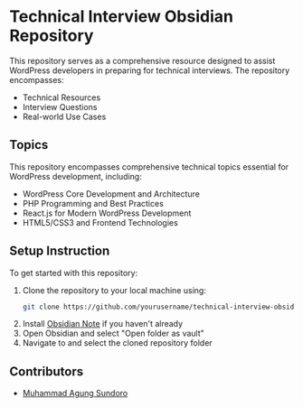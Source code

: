 # Technical Interview Obsidian Repository

This repository serves as a comprehensive resource designed to assist WordPress developers in preparing for technical interviews. The repository encompasses:

- Technical Resources
- Interview Questions
- Real-world Use Cases

## Topics

This repository encompasses comprehensive technical topics essential for WordPress development, including:

- WordPress Core Development and Architecture
- PHP Programming and Best Practices
- React.js for Modern WordPress Development
- HTML5/CSS3 and Frontend Technologies

## Setup Instruction

To get started with this repository:

1. Clone the repository to your local machine using:
   ```bash
   git clone https://github.com/yourusername/technical-interview-obsidian.git
   ```
2. Install [Obsidian Note](https://obsidian.md) if you haven't already
3. Open Obsidian and select "Open folder as vault"
4. Navigate to and select the cloned repository folder

## Contributors
- [Muhammad Agung Sundoro](https://agungsundoro.com)
